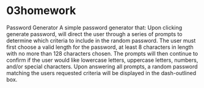 # 03homework
Password Generator
A simple password generator that: Upon clicking generate password, will direct the user through a series of prompts to determine which criteria to include in the random password. The user must first choose a valid length for the password, at least 8 characters in length with no more than 128 characters chosen. The prompts will then continue to confirm if the user would like lowercase letters, uppercase letters, numbers, and/or special characters. Upon answering all prompts, a random password matching the users requested criteria will be displayed in the dash-outlined box. 
